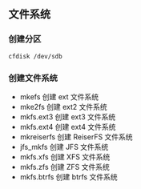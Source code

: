 ## 文件系统
### 创建分区
```shell
cfdisk /dev/sdb
```
### 创建文件系统
- mkefs 创建 ext 文件系统
- mke2fs 创建 ext2 文件系统
- mkfs.ext3 创建 ext3 文件系统
- mkfs.ext4 创建 ext4 文件系统
- mkreiserfs 创建 ReiserFS 文件系统
- jfs_mkfs 创建 JFS 文件系统
- mkfs.xfs 创建 XFS 文件系统
- mkfs.zfs 创建 ZFS 文件系统
- mkfs.btrfs 创建 btrfs 文件系统
